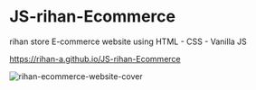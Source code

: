 # JS-rihan-Ecommerce
rihan store 
E-commerce website using HTML - CSS - Vanilla JS

https://rihan-a.github.io/JS-rihan-Ecommerce

![rihan-ecommerce-website-cover](https://user-images.githubusercontent.com/90706137/184556856-78546bc7-9f9c-4fd9-b97b-92d72a8e6f68.jpg)
